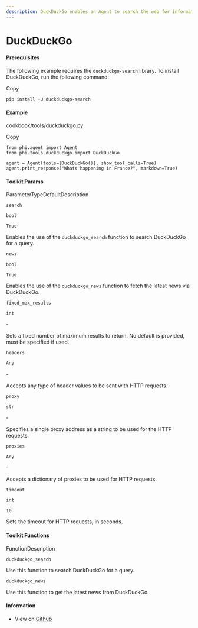 ```yaml
---
description: DuckDuckGo enables an Agent to search the web for information.
---
```


# DuckDuckGo

#### Prerequisites <a href="#prerequisites" id="prerequisites"></a>

The following example requires the `duckduckgo-search` library. To install DuckDuckGo, run the following command:

Copy

```
pip install -U duckduckgo-search
```

#### [​](https://docs.phidata.com/tools/duckduckgo#example)Example <a href="#example" id="example"></a>

cookbook/tools/duckduckgo.py

Copy

```
from phi.agent import Agent
from phi.tools.duckduckgo import DuckDuckGo

agent = Agent(tools=[DuckDuckGo()], show_tool_calls=True)
agent.print_response("Whats happening in France?", markdown=True)
```

#### [​](https://docs.phidata.com/tools/duckduckgo#toolkit-params)Toolkit Params <a href="#toolkit-params" id="toolkit-params"></a>

ParameterTypeDefaultDescription

`search`

`bool`

`True`

Enables the use of the `duckduckgo_search` function to search DuckDuckGo for a query.

`news`

`bool`

`True`

Enables the use of the `duckduckgo_news` function to fetch the latest news via DuckDuckGo.

`fixed_max_results`

`int`

\-

Sets a fixed number of maximum results to return. No default is provided, must be specified if used.

`headers`

`Any`

\-

Accepts any type of header values to be sent with HTTP requests.

`proxy`

`str`

\-

Specifies a single proxy address as a string to be used for the HTTP requests.

`proxies`

`Any`

\-

Accepts a dictionary of proxies to be used for HTTP requests.

`timeout`

`int`

`10`

Sets the timeout for HTTP requests, in seconds.

#### [​](https://docs.phidata.com/tools/duckduckgo#toolkit-functions)Toolkit Functions <a href="#toolkit-functions" id="toolkit-functions"></a>

FunctionDescription

`duckduckgo_search`

Use this function to search DuckDuckGo for a query.

`duckduckgo_news`

Use this function to get the latest news from DuckDuckGo.

#### [​](https://docs.phidata.com/tools/duckduckgo#information)Information <a href="#information" id="information"></a>

* View on [Github](https://github.com/phidatahq/phidata/blob/main/phi/tools/duckduckgo.py)

[\
](https://axidata.gitbook.io/axidata/documentation/tools/duckdb)
